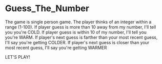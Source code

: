 # Guess_The_Number

The game is single person game.
The player thinks of an integer within a range (1-100).
If player guess is more than 10 away from my number, I'll tell you you're COLD.
If player guess is within 10 of my number, I'll tell you you're WARM.
If player's next guess is farther than your most recent guess, I'll say you're getting COLDER.
If player's next guess is closer than your most recent guess, I'll say you're getting WARMER



LET'S PLAY!

